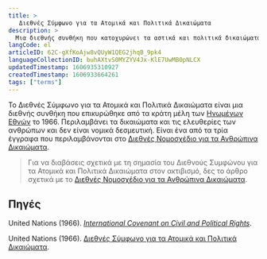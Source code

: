 ```yaml
---
title: >
   Διεθνές Σύμφωνο για τα Ατομικά και Πολιτικά Δικαιώματα
description: >
  Μια διεθνής συνθήκη που κατοχυρώνει τα αστικά και πολιτικά δικαιώματα των ανθρώπων
langCode: el
articleID: 62C-gXfKoAjw8vQUyW1QEG2jhqB_9pk4
languageCollectionID: buhAXtvS0MYZYV4Jx-KlE7UwMB0pNLCX
updatedTimestamp: 1606935310927
createdTimestamp: 1606933664261
tags: ["terms"]
---
```


Το Διεθνές Σύμφωνο για τα Ατομικά και Πολιτικά Δικαιώματα είναι μια διεθνής συνθήκη που επικυρώθηκε από τα κράτη μέλη των [Ηνωμένων Εθνών](/el/united-nations) το 1966. Περιλαμβάνει τα δικαιώματα και τις ελευθερίες των ανθρώπων και δεν είναι νομικά δεσμευτική. Είναι ένα από τα τρία έγγραφα που περιλαμβάνονται στο [Διεθνές Νομοσχέδιο για τα Ανθρώπινα Δικαιώματα](/el/rights/international-bill-of-human-rights).

> Για να διαβάσεις σχετικά με τη σημασία του Διεθνούς Συμφώνου για τα Ατομικά και Πολιτικά Δικαιώματα στον ακτιβισμό, δες το άρθρο σχετικά με το [Διεθνές Νομοσχέδιο για τα Ανθρώπινα Δικαιώματα](/el/rights/international-bill-of-human-rights).

## Πηγές

United Nations (1966). [_International Covenant on Civil and Political Rights_](https://www.ohchr.org/en/professionalinterest/pages/ccpr.aspx).

United Nations (1966). [Διεθνές Σύμφωνο για τα Ατομικά και Πολιτικά Δικαιώματα](https://www.refworld.org/cgi-bin/texis/vtx/rwmain/opendocpdf.pdf?reldoc=y&docid=4bd686e52).